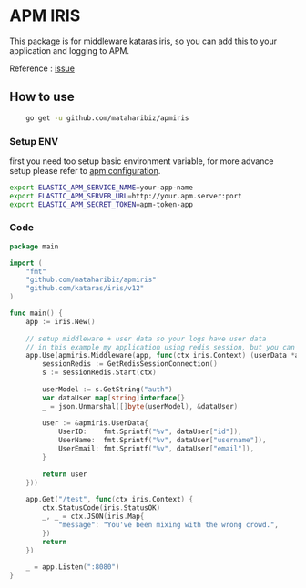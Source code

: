 # APM IRIS

This package is for middleware kataras iris, so you can add this to your application and logging to APM.

Reference : [issue](https://github.com/elastic/apm-agent-go/issues/891)

## How to use
```bash
    go get -u github.com/mataharibiz/apmiris
```
### Setup ENV
first you need too setup basic environment variable, for more advance setup please refer to [apm configuration](https://www.elastic.co/guide/en/apm/agent/go/current/configuration.html).
```bash
export ELASTIC_APM_SERVICE_NAME=your-app-name
export ELASTIC_APM_SERVER_URL=http://your.apm.server:port
export ELASTIC_APM_SECRET_TOKEN=apm-token-app
```

### Code
```go
package main

import (
    "fmt"
	"github.com/mataharibiz/apmiris"
	"github.com/kataras/iris/v12"
)

func main() {
    app := iris.New()
    
    // setup middleware + user data so your logs have user data
    // in this example my application using redis session, but you can change it
    app.Use(apmiris.Middleware(app, func(ctx iris.Context) (userData *apmiris.GetUserData) {
        sessionRedis := GetRedisSessionConnection()
        s := sessionRedis.Start(ctx)
        
        userModel := s.GetString("auth")
        var dataUser map[string]interface{}
        _ = json.Unmarshal([]byte(userModel), &dataUser)
        
        user := &apmiris.UserData{
            UserID:    fmt.Sprintf("%v", dataUser["id"]),
            UserName:  fmt.Sprintf("%v", dataUser["username"]),
            UserEmail: fmt.Sprintf("%v", dataUser["email"]),
        }
        
        return user
    }))
        
    app.Get("/test", func(ctx iris.Context) {
        ctx.StatusCode(iris.StatusOK)
        _, _ = ctx.JSON(iris.Map{
            "message": "You've been mixing with the wrong crowd.",
        })
        return
    })
        
    _ = app.Listen(":8080")
}
```
